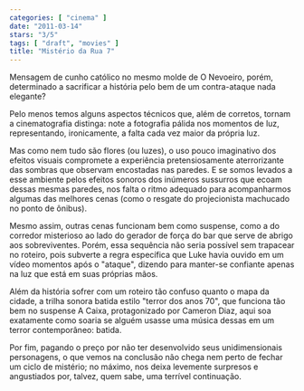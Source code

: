 ```yaml
---
categories: [ "cinema" ]
date: "2011-03-14"
stars: "3/5"
tags: [ "draft", "movies" ]
title: "Mistério da Rua 7"
---
```

Mensagem de cunho católico no mesmo molde de O Nevoeiro, porém,
determinado a sacrificar a história pelo bem de um contra-ataque nada
elegante?

Pelo menos temos alguns aspectos técnicos que, além de corretos, tornam
a cinematografia distinga: note a fotografia pálida nos momentos de luz,
representando, ironicamente, a falta cada vez maior da própria luz.

Mas como nem tudo são flores (ou luzes), o uso pouco imaginativo dos
efeitos visuais compromete a experiência pretensiosamente aterrorizante
das sombras que observam encostadas nas paredes. E se somos levados a
esse ambiente pelos efeitos sonoros dos inúmeros sussurros que ecoam
dessas mesmas paredes, nos falta o ritmo adequado para acompanharmos
algumas das melhores cenas (como o resgate do projecionista machucado
no ponto de ônibus).

Mesmo assim, outras cenas funcionam bem como suspense, como a do corredor
misterioso ao lado do gerador de força do bar que serve de abrigo aos
sobreviventes. Porém, essa sequência não seria possível sem trapacear
no roteiro, pois subverte a regra específica que Luke havia ouvido em
um vídeo momentos após o "ataque", dizendo para manter-se confiante
apenas na luz que está em suas próprias mãos.

Além da história sofrer com um roteiro tão confuso quanto o mapa da
cidade, a trilha sonora batida estilo "terror dos anos 70", que funciona
tão bem no suspense A Caixa, protagonizado por Cameron Diaz, aqui soa
exatamente como soaria se alguém usasse uma música dessas em um terror
contemporâneo: batida.

Por fim, pagando o preço por não ter desenvolvido seus unidimensionais
personagens, o que vemos na conclusão não chega nem perto de fechar
um ciclo de mistério; no máximo, nos deixa levemente surpresos e
angustiados por, talvez, quem sabe, uma terrível continuação.
